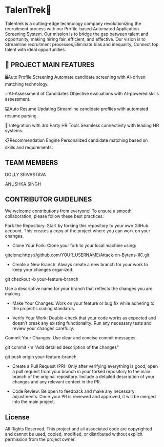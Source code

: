 
# TalenTrek🎯

Talentrek is a cutting-edge technology company revolutionizing the recruitment process with our Profile-based Automated Application Screening System. Our mission is to bridge the gap between talent and opportunity, making hiring fair, efficient, and effective. Our vision is to Streamline recruitment processes,⁠Eliminate bias and inequality, Connect top talent with ideal opportunities.


## 🔖 PROJECT MAIN FEATURES

🖥️Auto Profile Screening
Automate candidate screening with AI-driven matching technology.

 ✅⁠AI-Assessment of Candidates
Objective evaluations with AI-powered skills assessment.

💻⁠Auto Resume Updating
Streamline candidate profiles with automated resume parsing.

🤝 ⁠Integration with 3rd Party HR Tools
Seamless connectivity with leading HR systems.

📋Recommendation Engine
Personalized candidate matching based on skills and requirements.




## TEAM MEMBERS

DOLLY SRIVASTAVA

ANUSHKA SINGH
## CONTRIBUTOR GUIDELINES

We welcome contributions from everyone! To ensure a smooth collaboration, please follow these best practices:

Fork the Repository: Start by forking this repository to your own GitHub account. This creates a copy of the project where you can work on your changes.

* Clone Your Fork: Clone your fork to your local machine using:

gitclone:https://github.com/YOUR_USERNAME/Attack-on-Bytens-IIC.git


* Create a New Branch: Always create a new branch for your work to keep your changes organized:

git checkout -b your-feature-branch


Use a descriptive name for your branch that reflects the changes you are making.

* Make Your Changes: Work on your feature or bug fix while adhering to the project's coding standards.

* Verify Your Work: Double-check that your code works as expected and doesn’t break any existing functionality. Run any necessary tests and review your changes carefully.

Commit Your Changes: Use clear and concise commit messages:


git commit -m "Add detailed description of the changes"

git push origin your-feature-branch


* Create a Pull Request (PR): Only after verifying everything is good, open a pull request from your branch in your forked repository to the main branch of the original repository. Include a detailed description of your changes and any relevant context in the PR.

* Code Review: Be open to feedback and make any necessary adjustments. Once your PR is reviewed and approved, it will be merged into the main project.

## License


All Rights Reserved. This project and all associated code are copyrighted and cannot be used, copied, modified, or distributed without explicit permission from the project owner.

